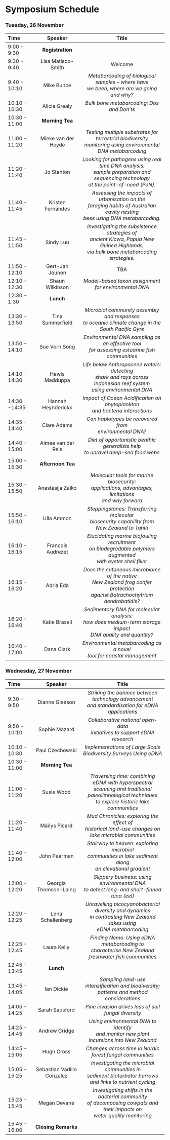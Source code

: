 # Symposium Schedule

### Tuesday, 26 November

| Time  | Speaker | Title |
| :---  | :---:   | :---: |
| 9:00 - 9:30 | **Registration** |  |
| 9:30 - 9:40 | Lisa Matisoo-Smith | Welcome |
| 9:40 - 10:10 | Mike Bunce | *Metabarcoding of biological samples – where have <br> we been, where are we going and why?* |
| 10:10 - 10:30 | Alicia Grealy | *Bulk bone metabarcoding: Dos and Don’ts* |
| 10:30 - 11:00 | **Morning Tea**  |
| 11:00 - 11:20 | Mieke van der Heyde | *Testing multiple substrates for terrestrial biodiversity <br> monitoring using environmental DNA metabarcoding* |
| 11:20 - 11:40 | Jo Stanton | *Looking for pathogens using real time DNA analysis:<br> sample preparation and sequencing technology<br> at the point-of-need (PoN).* |
| 11:40 - 11:45 | Kristen Fernandes | *Assessing the impacts of urbanisation on the<br> foraging habits of Australian cavity nesting<br> bees using DNA metabarcoding.* |
| 11:45 - 11:50 | Sindy Luu	| *Investigating the subsistence strategies of<br> ancient Kiowa, Papua New Guinea Highlands, <br>via bulk bone metabarcoding strategies.* |
| 11:50 - 12:10 | Gert-Jan Jeunen	| TBA |
| 12:10 - 12:30 | Shaun Wilkinson	| *Model-based taxon assignment for environmental DNA* |
| 12:30 - 1:30 | **Lunch** | |
| 13:30 - 13:50 | Tina Summerfield | *Microbial community assembly and responses<br> to oceanic climate change in the South Pacific Gyre* |
| 13:50 - 14:10 | Sue Vern Song | *Environmental DNA sampling as an effective tool<br> for assessing estuarine fish communities* |
| 14:10 - 14:30 | Hawis Madduppa | *Life below Anthropocene waters: detecting<br> shark and rays across Indonesian reef system<br> using environmental DNA* |
| 14:30 -14:35 | Hannah Heynderickx | *Impact of Ocean Acidification on phytoplankton<br> and bacteria interactions* |
| 14:35 - 14:40 | Clare Adams | *Can haplotypes be recovered from <br>environmental DNA?* |
| 14:40 - 15:00 | Aimee van der Reis | *Diet of opportunistic benthic generalists help<br> to unravel deep-sea food webs* |
| 15:00 - 15:30 | **Afternoon Tea** | |
| 15:30 - 15:50 | Anastasija Zaiko | *Molecular tools for marine biosecurity:<br> applications, advantages, limitations<br> and way forward* |
| 15:50 - 16:10 | Ulla Ammon | *Steppingstones: Transferring molecular<br> biosecurity capability from<br> New Zealand to Tahiti* |
| 16:10 - 16:15 | Francois Audrezet | *Elucidating marine biofouling recruitment<br> on biodegradable polymers augmented<br> with oyster shell filler* |
| 16:15 - 16:20 | Adria Eda | *Does the cutaneous microbiome of the native<br> New Zealand frog confer protection<br> against Batrachochytrium dendrobatidis?* |
| 16:20 - 16:40 | Katie Brasell | *Sedimentary DNA for molecular analysis:<br> how does medium-term storage impact<br> DNA quality and quantity?* |
| 16:40 - 17:00 | Dana Clark | *Environmental metabarcoding as a novel<br> tool for coastal management* |

### Wednesday, 27 November

| Time  | Speaker | Title |
| :---  | :---:   | :---: |
| 9:30 - 9:50 | Dianne Gleeson | *Striking the balance between technology advancement<br> and standardisation for eDNA applications* |
| 9:50 - 10:10 | Sophie Mazard | *Collaborative national open-data<br> initiatives to support eDNA research* |
| 10:10 - 10:30 | Paul Czechowski | *Implementations of Large Scale<br> Biodiversity Surveys Using eDNA* |
|  10:30 - 11:00 | **Morning Tea**  |
| 11:00 - 11:20 | Susie Wood | *Traversing time: combining eDNA with hyperspectral<br> scanning and traditional paleolimnological techniques<br> to explore historic lake communities* |
| 11:20 - 11:40 | Maïlys Picard | *Mud Chronicles: exploring the effect of<br> historical land-use changes on<br> lake microbial communities* |
| 11:40 - 12:00 | John Pearman | *Stairway to heaven: exploring microbial<br> communities in lake sediment along<br> an elevational gradient* |
| 12:00 - 12:20 | Georgia Thomson-Laing | *Slippery business: using environmental DNA<br> to detect long-and short-finned tuna (eel)* |
| 12:20 - 12:25 | Lena Schallenberg | *Unravelling picocyanobacterial diversity and dynamics<br> in contrasting New Zealand lakes using<br> eDNA metabarcoding* |
| 12:25 - 12:45 | Laura Kelly | *Finding Nemo: Using eDNA metabarcoding to<br> characterise New Zealand freshwater fish communities* |
| 12:45 - 13:45 | **Lunch** |
| 13:45 - 14:05 | Ian Dickie | *Sampling land-use intensification and biodiversity;<br> patterns and method considerations* |
| 14:05 - 14:25 | Sarah Sapsford | *Pine invasion drives loss of soil fungal diversity* |
| 14:25 - 14:45 | Andrew Cridge | *Using environmental DNA to identify<br> and monitor new plant incursions into New Zealand* |
| 14:45 - 15:05 | Hugh Cross | *Changes across time in Nordic<br> forest fungal communities* |
| 15:05 - 15:25 | Sebastian Vadillo Gonzalez | *Investigating the microbial communities in<br> sediment bioturbator burrows and links to nutrient cycling* |
| 15:25 - 15:45 | Megan Devane | *Investigating shifts in the bacterial community<br> of decomposing cowpats and their impacts on<br> water quality monitoring* |
| 15:45 - 16:00 | **Closing Remarks** |




